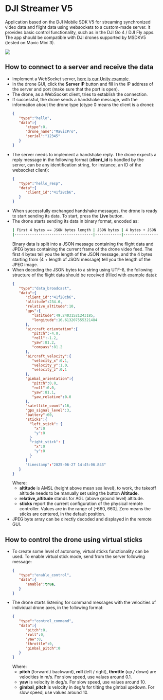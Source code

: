 # DJI Streamer V5

Application based on the DJI Mobile SDK V5 for streaming synchronized video data and flight data using websockets to a custom-made server. It provides basic control functionality, such as in the DJI Go 4 / DJI Fly apps. The app should be compatible with DJI drones supported by MSDKV5 (tested on Mavic Mini 3).

<img src=gui.png>

## How to connect to a server and receive the data

- Implement a WebSocket server, [here is our Unity example](https://github.com/robofit/drone_vstool/blob/minimal_client/DroCo/Assets/Scripts/WebSocketServer.cs).
- In the drone GUI, click the **Server IP** button and fill in the IP address of the server and port (make sure that the port is open).
- The drone, as a WebSocket client, tries to establish the connection.
- If successful, the drone sends a handshake message, with the information about the drone type (ctype 0 means the client is a drone):
  ```json
  {
     "type":"hello",
     "data":{
        "ctype":0,
        "drone_name":"MavicPro",
        "serial":"12345"
     }
  }
  ```
- The server needs to implement a handshake reply. The drone expects a reply message in the following format (**client_id** is handled by the server, can be any identification string, for instance, an ID of the websocket client):
  ```json
  {
     "type":"hello_resp",
     "data":{
        "client_id":"41f28cb6",
     }
  }
  ```
- When successfully exchanged handshake messages, the drone is ready to start sending its data. To start, press the **Live** button.
- The drone starts sending its data in binary format, encoded as:
  ```bash
  | First 4 bytes == JSON bytes length | JSON bytes | 4 bytes + JSON bytes length + 4 bytes == JPEG image bytes length | JPEG bytes |
  |------------------------------------|------------|------------------------------------------------------------------|------------| 
  ```
  Binary data is split into a JSON message containing the flight data and JPEG bytes containing the current frame of the drone video feed. The first 4 bytes tell you the length of the JSON message, and the 4 bytes starting from (4 + length of JSON message) tell you the length of the JPEG image.
- When decoding the JSON bytes to a string using UTF-8, the following structure of the flight data should be received (filled with example data):
  ```json
  {
     "type":"data_broadcast",
     "data":{
        "client_id":"41f28cb6",
        "altitude":234.6,
        "relative_altitude":10,
        "gps":{
           "latitude":49.24031521243185,
           "longitude":16.613207555321484
        },
        "aircraft_orientation":{
           "pitch":-4.0,
           "roll":-1.2,
           "yaw":81.2,
           "compass":81.2
        },
        "aircraft_velocity":{
           "velocity_x":0.1,
           "velocity_y":1.0,
           "velocity_z":0.1
        },
        "gimbal_orientation":{
           "pitch":0.0,
           "roll":0.0,
           "yaw":81.1,
           "yaw_relative":0.0
        },
        "satellite_count":16,
        "gps_signal_level":3,
        "battery":60,
        "sticks":{
          "left_stick": {
            "x":0
            "y":0
          }
          "right_stick": {
            "x":0
            "y":0
          }
        }
        "timestamp":"2025-06-27 14:45:06.843"
     }
  }
  ```
  Where:
  - **altitude** is AMSL (height above mean sea level), to work, the takeoff altitude needs to be manually set using the button **Altitude**.
  - **relative_altitude** stands for AGL (above ground level) altitude.
  - **sticks** report the current configuration of the physical remote controller. Values are in the range of [-660, 660]. Zero means the sticks are centered, in the default position.
- JPEG byte array can be directly decoded and displayed in the remote GUI.
 
## How to control the drone using virtual sticks

- To create some level of autonomy, virtual sticks functionality can be used. To enable virtual stick mode, send from the server following message:
  ```json
  {
     "type":"enable_control",
     "data":{
        "enable":true,
     }
  }
  ```
- The drone starts listening for command messages with the velocities of individual drone axes, in the following format:
  ```json
  {
     "type":"control_command",
     "data":{
        "pitch":0,  
        "roll":0,
        "yaw":0,
        "throttle":0,
        "gimbal_pitch":0
     }
  }
  ```
  Where:
  - **pitch** (forward / backward), **roll** (left / right), **throttle** (up / down)  are velocities in m/s. For slow speed, use values around 0.1.
  - **yaw** is velocity in deg/s. For slow speed, use values around 10.
  - **gimbal_pitch** is velocity in deg/s for tilting the gimbal up/down. For slow speed, use values around 10.

  
